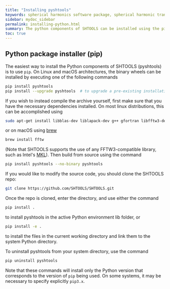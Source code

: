 ```yaml
---
title: "Installing pyshtools"
keywords: spherical harmonics software package, spherical harmonic transform, legendre functions, multitaper spectral analysis, fortran, Python, gravity, magnetic field
sidebar: mydoc_sidebar
permalink: installing-python.html
summary: The python components of SHTOOLS can be installed using the pip package manager.
toc: true
---
```


## Python package installer (pip)

The easiest way to install the Python components of SHTOOLS (pyshtools) is to use `pip`. On Linux and macOS architectures, the binary wheels can be installed by executing one of the following commands
```bash
pip install pyshtools
pip install --upgrade pyshtools  # to upgrade a pre-existing installation
```
If you wish to instead compile the archive yourself, first make sure that you have the necessary dependencies installed. On most linux distributions, this can be accomplished using
```bash
sudo apt-get install libblas-dev liblapack-dev g++ gfortran libfftw3-dev tcsh
```
or on macOS using [brew](https://brew.sh/)
```bash
brew install fftw
```
(Note that SHTOOLS supports the use of any FFTW3-compatible library, such as Intel's [MKL](https://software.intel.com/en-us/mkl)). Then build from source using the command
```bash
pip install pyshtools --no-binary pyshtools
```

If you would like to modify the source code, you should clone the SHTOOLS repo:
```bash
git clone https://github.com/SHTOOLS/SHTOOLS.git
```
Once the repo is cloned, enter the directory, and use either the command
```bash
pip install .
```
to install pyshtools in the active Python environment lib folder, or
```bash
pip install -e .
```
to install the files in the current working directory and link them to the system Python directory.

To uninstall pyshtools from your system directory, use the command
```bash
pip uninstall pyshtools
```
Note that these commands will install only the Python version that corresponds to the version of `pip` being used. On some systems, it may be necessary to specify explicitly `pip3.x`.
